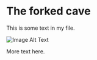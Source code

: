 # The forked cave

This is some text in my file.

![Image Alt Text](/images/Screenshot_2024-03-24_154231.png)

More text here.
